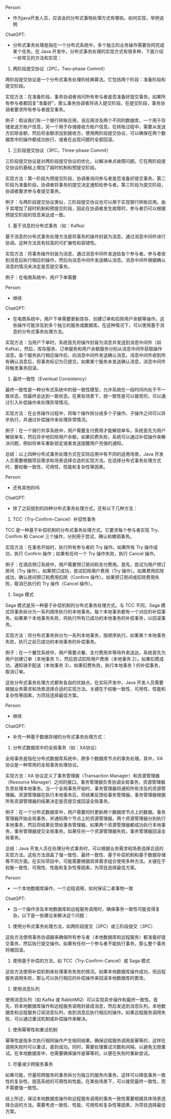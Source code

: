 
Person: 
- 作为java开发人员，应该会的分布式事物处理方式有哪些。如何实现，举例说明

ChatGPT: 
- 分布式事务处理是指在一个分布式系统中，多个独立的业务操作需要协同完成某个任务。在 Java 开发中，分布式事务处理的实现方式有很多种，下面介绍一些常见的方法和实现：
1. 两阶段提交协议（2PC，Two-phase Commit）

两阶段提交协议是一个分布式事务处理的经典算法。它包括两个阶段：准备阶段和提交阶段。

实现方法：在准备阶段，事务协调者询问所有参与者是否准备好提交事务。如果所有参与者都回复“准备好”，那么事务协调者将进入提交阶段。在提交阶段，事务协调者要求所有参与者提交事务。

例子：假设我们有一个银行转账应用，该应用涉及两个不同的数据库，一个用于存储发送方账户信息，另一个用于存储接收方账户信息。在转账过程中，需要从发送方扣除金额，然后将金额添加到接收方。使用两阶段提交协议，可以确保在两个数据库中的操作都成功执行，或者在出现问题时全部回滚。
1. 三阶段提交协议（3PC，Three-phase Commit）

三阶段提交协议是对两阶段提交协议的优化，以解决单点故障问题。它在两阶段提交协议的基础上增加了超时机制和预提交阶段。

实现方法：第一阶段为预提交阶段，协调者询问参与者是否准备好提交事务。第二阶段为准备阶段，协调者将事务的提交决定通知给参与者。第三阶段为提交阶段，协调者要求参与者提交事务。

例子：与两阶段提交协议类似，三阶段提交协议也可以用于实现银行转账应用。由于其增加了超时机制和预提交阶段，因此在协调者发生故障时，参与者仍可以根据预提交阶段的信息来达成一致。
1. 基于消息的分布式事务（如：Kafka）

基于消息的分布式事务处理方法是将事务的操作封装为消息，通过消息中间件进行协调。这种方法具有较高的可扩展性和容错性。

实现方法：将事务操作封装为消息，通过消息中间件发送给各个参与者。参与者收到消息后执行相应的操作，然后向消息中间件发送确认消息。消息中间件根据确认消息的情况来决定是否提交事务。

例子：在电商系统中，用户下单需要

Person: 
- 继续

ChatGPT: 
- 在电商系统中，用户下单需要更新库存、创建订单和扣除用户余额等操作。这些操作可能涉及到多个独立的服务或数据库。在这种情况下，可以使用基于消息的分布式事务处理方法。

实现方法：当用户下单时，系统首先将操作封装为消息并发送到消息中间件（如Kafka）。然后，库存服务、订单服务和用户余额服务分别从消息中间件获取操作消息。各个服务执行相应操作后，向消息中间件发送确认消息。消息中间件收到所有确认消息后，将事务标记为已提交。如果某个服务未发送确认消息，消息中间件将触发事务回滚。
1. 最终一致性（Eventual Consistency）

最终一致性是一种分布式系统中的弱一致性模型，允许系统在一段时间内处于不一致状态，但最终会达到一致状态。在某些场景下，弱一致性是可以接受的，可以通过引入补偿操作来处理异常情况。

实现方法：在业务操作过程中，将每个操作拆分成多个子操作。子操作之间可以异步执行，并通过补偿操作来处理异常情况。

例子：在一个骑行共享系统中，用户需要支付费用才能解锁单车。系统首先为用户解锁单车，然后异步地扣除用户余额。如果扣费失败，系统可以通过补偿操作来解决问题，例如将单车重新锁定或者发送提醒用户充值的通知。

总结：以上四种分布式事务处理方式在实际应用中有不同的适用场景，Java 开发人员需要根据项目需求和场景选择合适的实现方法。在选择分布式事务处理方式时，要权衡一致性、可用性、性能和复杂性等因素。

Person: 
- 还有其他的吗

ChatGPT: 
- 除了之前提到的四种分布式事务处理方式，还有以下几种方法：
1. TCC（Try-Confirm-Cancel）补偿性事务

TCC 是一种基于补偿机制的分布式事务处理方式。它要求每个参与者实现 Try、Confirm 和 Cancel 三个操作，分别用于尝试、确认和撤销事务。

实现方法：在事务开始时，执行所有参与者的 Try 操作。如果所有 Try 操作成功，执行 Confirm 操作；如果有任何一个 Try 操作失败，执行 Cancel 操作。

例子：在酒店预订系统中，用户需要预订房间和支付费用。首先，尝试为用户预订房间（Try 操作）。如果预订成功，尝试扣除用户费用（Try 操作）。如果费用扣除成功，确认房间预订和费用扣除（Confirm 操作）。如果预订房间或扣除费用失败，取消已执行的 Try 操作（Cancel 操作）。
1. Saga 模式

Saga 模式是另一种基于补偿机制的分布式事务处理方式。与 TCC 不同，Saga 模式将事务拆分为一系列顺序执行的本地事务。每个本地事务都有一个对应的补偿事务。如果某个本地事务失败，将执行所有已成功的本地事务的补偿事务，以回滚事务。

实现方法：将分布式事务拆分为一系列本地事务，按顺序执行。如果某个本地事务失败，执行之前已成功的本地事务的补偿事务。

例子：在一个餐饮系统中，用户需要点餐、支付费用并等待外卖送达。系统首先为用户创建订单（本地事务 1），然后尝试扣除用户费用（本地事务 2）。如果扣费成功，通知骑手配送（本地事务 3）。如果扣费失败，执行本地事务 1 的补偿事务，取消订单。

这些分布式事务处理方式都有各自的优缺点。在实际开发中，Java 开发人员需要根据业务需求和场景选择合适的实现方法。关键在于权衡一致性、可用性、性能和复杂性等因素，为项目选择最佳方案。

Person: 
- 继续

ChatGPT: 
- 补充一种基于数据存储的分布式事务处理方式：
1. 分布式数据库中的全局事务（如：XA协议）

全局事务是指在分布式数据库系统中，跨多个数据库节点的事务处理。其中，XA 协议是一种常用的全局事务处理协议。

实现方法：XA 协议定义了事务管理器（Transaction Manager）和资源管理器（Resource Manager）之间的接口。事务管理器负责协调全局事务，资源管理器负责处理本地事务。当一个全局事务开始时，事务管理器将通知所有涉及的资源管理器。资源管理器在执行本地事务后，将结果反馈给事务管理器。事务管理器根据所有资源管理器的结果决定是否提交或回滚全局事务。

例子：在一个分布式数据库中，用户需要同时更新两个数据库节点上的数据。事务管理器开始全局事务，并通知两个节点上的资源管理器。两个资源管理器分别执行本地事务，然后将结果反馈给事务管理器。如果两个资源管理器都成功执行本地事务，事务管理器提交全局事务。如果任何一个资源管理器失败，事务管理器回滚全局事务。

总结：Java 开发人员在处理分布式事务时，可以根据业务需求和场景选择合适的实现方法。这些方法涵盖了强一致性、最终一致性、基于补偿机制和基于数据存储等不同方面。在实际项目中，可能需要根据具体需求组合使用多种方法。关键在于权衡一致性、可用性、性能和复杂性等因素，为项目选择最佳方案。

Person: 
- 一个本地数据库操作，一个远程调用，如何保证二者事物一致

ChatGPT: 
- 当一个操作涉及本地数据库和远程服务调用时，确保事务一致性可能变得复杂。以下是一些建议来解决这个问题：
1. 使用分布式事务处理方法，如两阶段提交（2PC）或三阶段提交（3PC）

这些方法使用事务协调器来确保所有参与者（本地数据库和远程服务）都准备好提交事务，然后执行提交操作。如果有任何一个参与者不能执行事务，那么整个事务将被回滚。
1. 使用基于补偿的方法，如 TCC（Try-Confirm-Cancel）或 Saga 模式

这些方法使用补偿机制来处理事务失败的情况。如果本地数据库操作成功，但远程服务调用失败，那么可以执行相应的补偿操作来回滚本地数据库的更改。
1. 使用消息队列

使用消息队列（如 Kafka 或 RabbitMQ）可以实现异步操作和最终一致性。首先，将本地数据库操作和远程服务调用封装成消息，然后发送到消息队列。本地数据库和远程服务订阅消息队列，收到消息后执行相应的操作。如果远程服务调用失败，可以通过重试机制或补偿操作来解决。
1. 使用幂等性和重试机制

幂等性是指多次执行相同操作产生相同结果。确保远程服务调用是幂等的，这样在调用失败时可以重试，直到成功。同时，需要处理重试次数和间隔，以避免无限重试。在本地数据库中，也需要确保操作是幂等的，以便在失败时重新尝试。
1. 尽量减少跨服务事务

如果可能，尽量将跨服务的事务拆分为独立的服务内事务。这样可以降低事务一致性的复杂性，提高系统的可用性和性能。在某些场景下，可以接受最终一致性，而不需要强一致性。

综上所述，保证本地数据库操作和远程服务调用的事务一致性需要根据具体场景选择合适的方法。需要考虑一致性、性能、可用性和复杂性等因素，为项目选择最佳方案。

